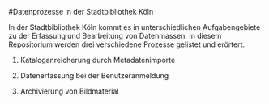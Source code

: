 #Datenprozesse in der Stadtbibliothek Köln

In der Stadtbibliothek Köln kommt es in unterschiedlichen Aufgabengebiete zu der Erfassung und Bearbeitung von Datenmassen.
In diesem Repositorium werden drei verschiedene Prozesse gelistet und erörtert. 

1. Kataloganreicherung durch Metadatenimporte

2. Datenerfassung bei der Benutzeranmeldung

3. Archivierung von Bildmaterial
